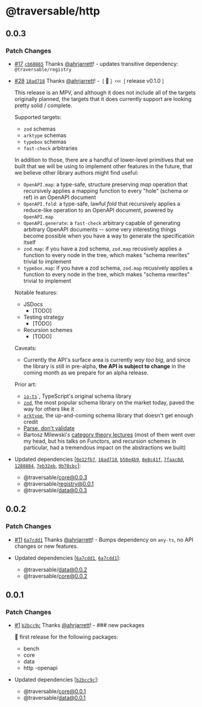 # @traversable/http

## 0.0.3

### Patch Changes

- [#17](https://github.com/traversable/traversable/pull/17) [`cb60865`](https://github.com/traversable/traversable/commit/cb608650b658744054b69e8065ba84b4da98f877) Thanks [@ahrjarrett](https://github.com/ahrjarrett)! - updates transitive dependency: `@traversable/registry`

- [#28](https://github.com/traversable/traversable/pull/28) [`18ad718`](https://github.com/traversable/traversable/commit/18ad718682bd2f3d7bf100737605bb7c328a9e6d) Thanks [@ahrjarrett](https://github.com/ahrjarrett)! - ❲🌳❳ ‹‹‹ ❲release v0.1.0❳

  This release is an MPV, and although it does not include all of the targets
  originally planned, the targets that it does currently support are looking
  pretty solid / complete.

  Supported targets:

  - `zod` schemas
  - `arktype` schemas
  - `typebox` schemas
  - `fast-check` arbitraries

  In addition to those, there are a handful of lower-level primitives
  that we built that we will be using to implement other features in the
  future, that we believe other library authors might find useful:

  - `OpenAPI.map`: a type-safe, structure preserving _map_ operation that
    recursively applies a mapping function to every "hole" (schema or ref)
    in an OpenAPI document
  - `OpenAPI.fold`: a type-safe, lawful _fold_ that recursively applies a
    reduce-like operation to an OpenAPI document, powered by `OpenAPI.map`
  - `OpenAPI.generate`: a `fast-check` arbitrary capable of generating
    arbitrary OpenAPI documents -- some very interesting things become
    possible when you have a way to generate the specification itself
  - `zod.map`: if you have a zod schema, `zod.map` recusively applies a
    function to every node in the tree, which makes "schema rewrites"
    trivial to implement
  - `typebox.map`: if you have a zod schema, `zod.map` recusively applies a
    function to every node in the tree, which makes "schema rewrites"
    trivial to implement

  Notable features:

  - JSDocs
    - [TODO]
  - Testing strategy
    - [TODO]
  - Recursion schemes
    - [TODO]

  Caveats:

  - Currently the API's surface area is currently _way too big_, and since the library is
    still in pre-alpha, **the API is subject to change** in the coming month as we prepare
    for an alpha release.

  Prior art:

  - [`io-ts`](https://github.com/gcanti/io-ts)`, TypeScript's original schema library
  - [`zod`](https://github.com/colinhacks/zod), the most popular schema library on
    the market today, paved the way for others like it
  - [`arktype`](https://github.com/arktypeio/arktype), the up-and-coming schema library
    that doesn't get enough credit
  - [Parse, don't validate](https://lexi-lambda.github.io/blog/2019/11/05/parse-don-t-validate/)
  - Bartosz Milewski's [category theory lectures](https://youtu.be/I8LbkfSSR58?si=Q-CwMWndEZK4V5d4)
    (most of them went over my head, but his talks on Functors, and recursion schemes in particular,
    had a tremendous impact on the abstractions we built)

- Updated dependencies [[`0e12fb7`](https://github.com/traversable/traversable/commit/0e12fb759d2729ccd1a79e5fe1c99a2840350e19), [`18ad718`](https://github.com/traversable/traversable/commit/18ad718682bd2f3d7bf100737605bb7c328a9e6d), [`b50e4b9`](https://github.com/traversable/traversable/commit/b50e4b96f754515f72f2a9636f34f1ecf9c3d41f), [`8e8c41f`](https://github.com/traversable/traversable/commit/8e8c41f9a922e6451b82fa47be5e8fc6efca1f57), [`7faac8d`](https://github.com/traversable/traversable/commit/7faac8d9f7d2a8f45cbdf58726b702ce4b2c474c), [`1288884`](https://github.com/traversable/traversable/commit/1288884689fbf43bb4c38e3f49064bbf942c5d0f), [`7eb32eb`](https://github.com/traversable/traversable/commit/7eb32eb5574e242ca79ebd19b076fff4a65d2f9f), [`9b70cbc`](https://github.com/traversable/traversable/commit/9b70cbc748f72dd2e3af91184bbcf8437747e75c)]:
  - @traversable/core@0.0.3
  - @traversable/registry@0.0.1
  - @traversable/data@0.0.3

## 0.0.2

### Patch Changes

- [#11](https://github.com/traversable/traversable/pull/11) [`6a7cdd1`](https://github.com/traversable/traversable/commit/6a7cdd1815eefdb47b6faf27cd27e7c060339d24) Thanks [@ahrjarrett](https://github.com/ahrjarrett)! - Bumps dependency on `any-ts`, no API changes or new features.

- Updated dependencies [[`6a7cdd1`](https://github.com/traversable/traversable/commit/6a7cdd1815eefdb47b6faf27cd27e7c060339d24), [`6a7cdd1`](https://github.com/traversable/traversable/commit/6a7cdd1815eefdb47b6faf27cd27e7c060339d24)]:
  - @traversable/data@0.0.2
  - @traversable/core@0.0.2

## 0.0.1

### Patch Changes

- [#1](https://github.com/traversable/traversable/pull/1) [`b2bcc9c`](https://github.com/traversable/traversable/commit/b2bcc9c676d775e4189c5c0fdd7e152e45d18bf8) Thanks [@ahrjarrett](https://github.com/ahrjarrett)! - ### new packages

  :tada: first release for the following packages:

  - bench
  - core
  - data
  - http -openapi

- Updated dependencies [[`b2bcc9c`](https://github.com/traversable/traversable/commit/b2bcc9c676d775e4189c5c0fdd7e152e45d18bf8)]:
  - @traversable/core@0.0.1
  - @traversable/data@0.0.1

